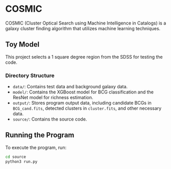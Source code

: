 # COSMIC

COSMIC (Cluster Optical Search using Machine Intelligence in Catalogs) is a galaxy cluster finding algorithm that utilizes machine learning techniques.

## Toy Model

This project selects a 1 square degree region from the SDSS for testing the code.

### Directory Structure

- `data/`: Contains test data and background galaxy data.
- `model/`: Contains the XGBoost model for BCG classification and the ResNet model for richness estimation.
- `output/`: Stores program output data, including candidate BCGs in `BCG_cand.fits`, detected clusters in `cluster.fits`, and other necessary data.
- `source/`: Contains the source code.

## Running the Program

To execute the program, run:

```bash
cd source
python3 run.py
